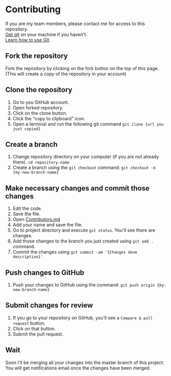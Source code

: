 # Contributing
If you are my team members, please contact me for access to this repository.  
[Get git](https://gist.github.com/derhuerst/1b15ff4652a867391f03) on your machine if you haven't.  
[Learn how to use Git](https://www.notion.so/Introduction-to-Git-ac396a0697704709a12b6a0e545db049).

## Fork the repository
Fork the repository by clicking on the fork button on the top of this page. (This will create a copy of the repository in your account)

## Clone the repository
1. Go to you GitHub account.
2. Open forked repository.
3. Click on the clone button.
4. Click the "copy to clipboard" icon.
5. Open a terminal and run the following git command
```git clone {url you just copied}```

## Create a branch
1. Change repository directory on your computer (if you are not already there).
```cd repository-name```
2. Create a branch using the ```git checkout``` command:
```git checkout -b {my-new-branch-name}```

## Make necessary changes and commit those changes
1. Edit the code.
2. Save the file.
3. Open [Contributors.md](./Contributors.md)
4. Add your name and save the file.
5. Go to project directory and execute ```git status```. You'll see there are changes.
6. Add those changes to the branch you just created using ```git add .``` command.
7. Commit the changes using ```git commit -am '{Changes done description}'```

## Push changes to GitHub
1. Push your changes to GitHub using the command:
```git push origin {my-new-branch-name}```
 
## Submit changes for review
1. If you go to your repository on GitHub, you'll see a ```Compare & pull request``` button.
2. Click on that button.
3. Submit the pull request.

## Wait
Soon I'll be merging all your changes into the master branch of this project. You will get notifications email once the changes have been merged.

